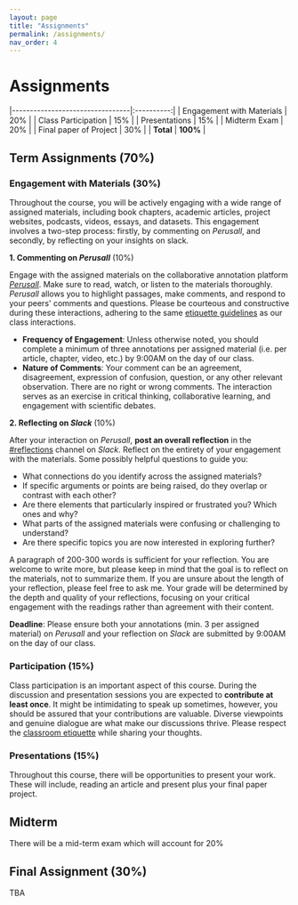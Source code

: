 ```yaml
---
layout: page
title: "Assignments"
permalink: /assignments/
nav_order: 4
---
```


# Assignments

|---------------------------------|:----------:|
| Engagement with Materials       |     20%    |
| Class Participation             |     15%    |
| Presentations                   |     15%    |
| Midterm Exam                    |     20%    |
| Final paper of Project          |     30%    |
| **Total**                       |   **100%** |



## Term Assignments (70%)

### Engagement with Materials (30%)

Throughout the course, you will be actively engaging with a wide range of assigned materials, including book chapters, academic articles, project websites, podcasts, videos, essays, and datasets. This engagement involves a two-step process: firstly, by commenting on _Perusall_, and secondly, by reflecting on your insights on slack. 

**1. Commenting on _Perusall_** (10%)

Engage with the assigned materials on the collaborative annotation platform [_Perusall_](https://app.perusall.com/). Make sure to read, watch, or listen to the materials thoroughly. _Perusall_ allows you to highlight passages, make comments, and respond to your peers' comments and questions. Please be courteous and constructive during these interactions, adhering to the same [etiquette guidelines](https://whaverals.github.io/IntroDH2024/policies/#class-etiquette) as our class interactions.

- **Frequency of Engagement**: Unless otherwise noted, you should complete a minimum of three annotations per assigned material (i.e. per article, chapter, video, etc.) by 9:00AM on the day of our class.
- **Nature of Comments**: Your comment can be an agreement, disagreement, expression of confusion, question, or any other relevant observation. There are no right or wrong comments. The interaction serves as an exercise in critical thinking, collaborative learning, and engagement with scientific debates.

**2. Reflecting on _Slack_** (10%)

After your interaction on _Perusall_, **post an overall reflection** in the [#reflections](https://introtodh--spring2024.slack.com/archives/C06F1KS1ULT) channel on _Slack_. Reflect on the entirety of your engagement with the materials. Some possibly helpful questions to guide you:

- What connections do you identify across the assigned materials?
- If specific arguments or points are being raised, do they overlap or contrast with each other?
- Are there elements that particularly inspired or frustrated you? Which ones and why?
- What parts of the assigned materials were confusing or challenging to understand?
- Are there specific topics you are now interested in exploring further?

A paragraph of 200-300 words is sufficient for your reflection. You are welcome to write more, but please keep in mind that the goal is to reflect on the materials, not to summarize them. If you are unsure about the length of your reflection, please feel free to ask me. Your grade will be determined by the depth and quality of your reflections, focusing on your critical engagement with the readings rather than agreement with their content.

**Deadline**: Please ensure both your annotations (min. 3 per assigned material) on _Perusall_ and your reflection on _Slack_ are submitted by 9:00AM on the day of our class.


### Participation (15%)

Class participation is an important aspect of this course. During the discussion and presentation sessions you are expected to **contribute at least once**. It might be intimidating to speak up sometimes, however, you should be assured that your contributions are valuable. Diverse viewpoints and genuine dialogue are what make our discussions thrive. Please respect the [classroom etiquette](https://buzaabah.github.io/FRS159/policies/#class-etiquette) while sharing your thoughts.

### Presentations (15%)

Throughout this course, there will be opportunities to present your work. These will include, reading an article and present plus your final paper project.

## Midterm
There will be a mid-term exam which will account for 20%
## Final Assignment (30%)
TBA

